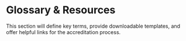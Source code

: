 # Glossary & Resources

This section will define key terms, provide downloadable templates, and offer helpful links for the accreditation process. 